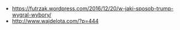 - https://futrzak.wordpress.com/2016/12/20/w-jaki-sposob-trump-wygral-wybory/
- http://www.wajdelota.com/?p=444
